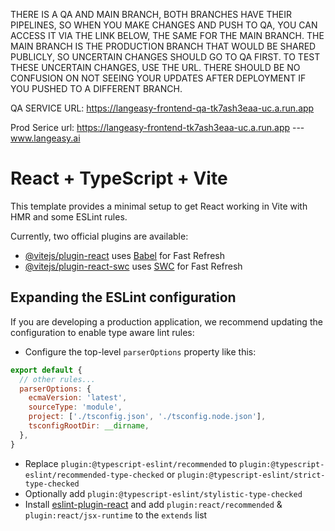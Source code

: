 THERE IS A QA AND MAIN BRANCH, BOTH BRANCHES HAVE THEIR PIPELINES, SO WHEN YOU MAKE CHANGES AND PUSH TO QA, YOU CAN ACCESS IT VIA THE LINK BELOW, THE SAME FOR THE MAIN BRANCH. THE MAIN BRANCH IS THE PRODUCTION BRANCH THAT WOULD BE SHARED PUBLICLY, SO UNCERTAIN CHANGES SHOULD GO TO QA FIRST. TO TEST THESE UNCERTAIN CHANGES, USE THE URL. THERE SHOULD BE NO CONFUSION ON NOT SEEING YOUR UPDATES AFTER DEPLOYMENT IF YOU PUSHED TO A DIFFERENT BRANCH.

QA SERVICE URL: https://langeasy-frontend-qa-tk7ash3eaa-uc.a.run.app

Prod Serice url: https://langeasy-frontend-tk7ash3eaa-uc.a.run.app --- www.langeasy.ai


# React + TypeScript + Vite

This template provides a minimal setup to get React working in Vite with HMR and some ESLint rules.

Currently, two official plugins are available:

- [@vitejs/plugin-react](https://github.com/vitejs/vite-plugin-react/blob/main/packages/plugin-react/README.md) uses [Babel](https://babeljs.io/) for Fast Refresh
- [@vitejs/plugin-react-swc](https://github.com/vitejs/vite-plugin-react-swc) uses [SWC](https://swc.rs/) for Fast Refresh

## Expanding the ESLint configuration

If you are developing a production application, we recommend updating the configuration to enable type aware lint rules:

- Configure the top-level `parserOptions` property like this:

```js
export default {
  // other rules...
  parserOptions: {
    ecmaVersion: 'latest',
    sourceType: 'module',
    project: ['./tsconfig.json', './tsconfig.node.json'],
    tsconfigRootDir: __dirname,
  },
}
```

- Replace `plugin:@typescript-eslint/recommended` to `plugin:@typescript-eslint/recommended-type-checked` or `plugin:@typescript-eslint/strict-type-checked`
- Optionally add `plugin:@typescript-eslint/stylistic-type-checked`
- Install [eslint-plugin-react](https://github.com/jsx-eslint/eslint-plugin-react) and add `plugin:react/recommended` & `plugin:react/jsx-runtime` to the `extends` list
